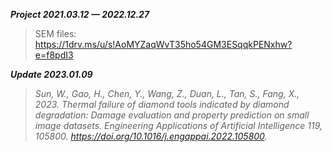 ***Project 2021.03.12 — 2022.12.27***

> SEM files: https://1drv.ms/u/s!AoMYZaqWvT35ho54GM3ESqqkPENxhw?e=f8pdI3

***Update 2023.01.09***

> *Sun, W., Gao, H., Chen, Y., Wang, Z., Duan, L., Tan, S., Fang, X., 2023. Thermal failure of diamond tools indicated by diamond degradation: Damage evaluation and property prediction on small image datasets. Engineering Applications of Artificial Intelligence 119, 105800. https://doi.org/10.1016/j.engappai.2022.105800.*
